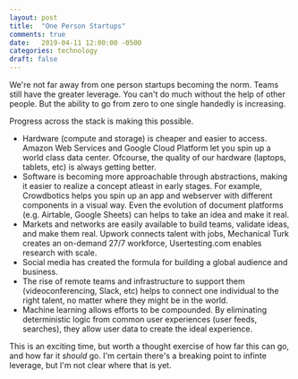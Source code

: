 ```yaml
---
layout: post
title:  "One Person Startups"
comments: true
date:   2019-04-11 12:00:00 -0500
categories: technology
draft: false
---
```


We're not far away from one person startups becoming the norm. Teams still have the greater leverage. You can't do much without the help of other people. But the ability to go from zero to one single handedly is increasing.

Progress across the stack is making this possible.

- Hardware (compute and storage) is cheaper and easier to access. Amazon Web Services and Google Cloud Platform let you spin up a world class data center. Ofcourse, the quality of our hardware (laptops, tablets, etc) is always getting better.  
- Software is becoming more approachable through abstractions, making it easier to realize a concept atleast in early stages. For example, Crowdbotics helps you spin up an app and webserver with different components in a visual way. Even the evolution of document platforms (e.g. Airtable, Google Sheets) can helps to take an idea and make it real. 
- Markets and networks are easily available to build teams, validate ideas, and make them real. Upwork connects talent with jobs, Mechanical Turk creates an on-demand 27/7 workforce, Usertesting.com enables research with scale.
- Social media has created the formula for building a global audience and business.
- The rise of remote teams and infrastructure to support them (videoconferencing, Slack, etc) helps to connect one individual to the right talent, no matter where they might be in the world. 
- Machine learning allows efforts to be compounded. By eliminating deterministic logic from common user experiences (user feeds, searches), they allow user data to create the ideal experience. 

This is an exciting time, but worth a thought exercise of how far this can go, and how far it _should_ go. I'm certain there's a breaking point to infinte leverage, but I'm not clear where that is yet. 